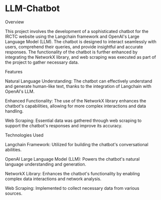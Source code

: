 # LLM-Chatbot

Overview

This project involves the development of a sophisticated chatbot for the IRCTC website using the Langchain framework and OpenAI's Large Language Model (LLM). The chatbot is designed to interact seamlessly with users, comprehend their queries, and provide insightful and accurate responses. The functionality of the chatbot is further enhanced by integrating the NetworkX library, and web scraping was executed as part of the project to gather necessary data.

Features

Natural Language Understanding: The chatbot can effectively understand and generate human-like text, thanks to the integration of Langchain with OpenAI's LLM.

Enhanced Functionality: The use of the NetworkX library enhances the chatbot's capabilities, allowing for more complex interactions and data handling.

Web Scraping: Essential data was gathered through web scraping to support the chatbot's responses and improve its accuracy.

Technologies Used

Langchain Framework: Utilized for building the chatbot's conversational abilities.

OpenAI Large Language Model (LLM): Powers the chatbot's natural language understanding and generation.

NetworkX Library: Enhances the chatbot's functionality by enabling complex data interactions and network analysis.

Web Scraping: Implemented to collect necessary data from various sources.
